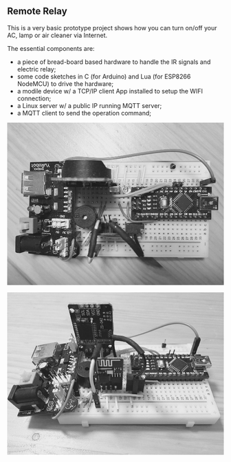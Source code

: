 ## Remote Relay ##

This is a very basic prototype project shows how you can turn on/off your AC, lamp or air cleaner via Internet.

The essential components are:

- a piece of bread-board based hardware to handle the IR signals and electric relay;
- some code sketches in C (for Arduino) and Lua (for ESP8266 NodeMCU) to drive the hardware;
- a modile device w/ a TCP/IP client App installed to setup the WIFI connection;
- a Linux server w/ a public IP running MQTT server;
- a MQTT client to send the operation command;

![](https://raw.githubusercontent.com/LiyeXu/Arduino/master/RemoteRelay/BB02.jpg)

![](https://raw.githubusercontent.com/LiyeXu/Arduino/master/RemoteRelay/BB01.jpg)